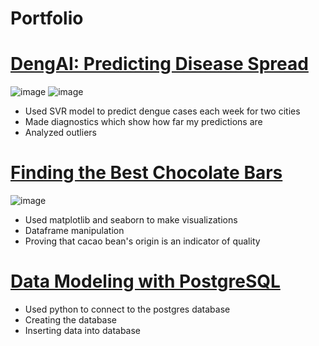 # Portfolio

# [DengAI: Predicting Disease Spread](https://github.com/Bane00000/Portfolio/tree/main/predicting%20disease%20spread)
![image](https://user-images.githubusercontent.com/102976455/203093351-58d42cfb-b128-46fb-8825-972f67d67ff6.png)
![image](https://user-images.githubusercontent.com/102976455/203093940-ebb2378c-bee6-4ab6-92b1-df96ea1b61ad.png)

* Used SVR model to predict dengue cases each week for two cities
* Made diagnostics which show how far my predictions are
* Analyzed outliers

# [Finding the Best Chocolate Bars](https://github.com/Bane00000/Portfolio/tree/main/finding%20the%20best%20chocolate%20bars)
![image](https://user-images.githubusercontent.com/102976455/217015503-5268bbf5-b51b-4b4e-9152-0632ab0c637a.png)

* Used matplotlib and seaborn to make visualizations
* Dataframe manipulation
* Proving that cacao bean's origin is an indicator of quality

# [Data Modeling with PostgreSQL](https://github.com/Bane00000/Portfolio/tree/main/data%20modeling%20with%20postgres)

* Used python to connect to the postgres database
* Creating the database
* Inserting data into database

